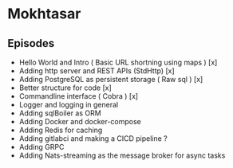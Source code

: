 # Mokhtasar 


## Episodes
- Hello World and Intro ( Basic URL shortning using maps ) [x]
- Adding http server and REST APIs (StdHttp) [x]
- Adding PostgreSQL as persistent storage ( Raw sql ) [x]
- Better structure for code [x]
- Commandline interface ( Cobra ) [x]
- Logger and logging in general
- Adding sqlBoiler as ORM
- Adding Docker and docker-compose
- Adding Redis for caching
- Adding gitlabci and making a CICD pipeline ?
- Adding GRPC
- Adding Nats-streaming as the message broker for async tasks

